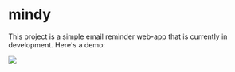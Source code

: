 # mindy
This project is a simple email reminder web-app that is currently in development.  Here's a demo:

<img src="https://media.giphy.com/media/OqFxeOebVfuQHA3QUJ/giphy.gif">

